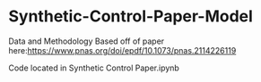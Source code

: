 # Synthetic-Control-Paper-Model


Data and Methodology Based off of paper here:https://www.pnas.org/doi/epdf/10.1073/pnas.2114226119

Code located in Synthetic Control Paper.ipynb
